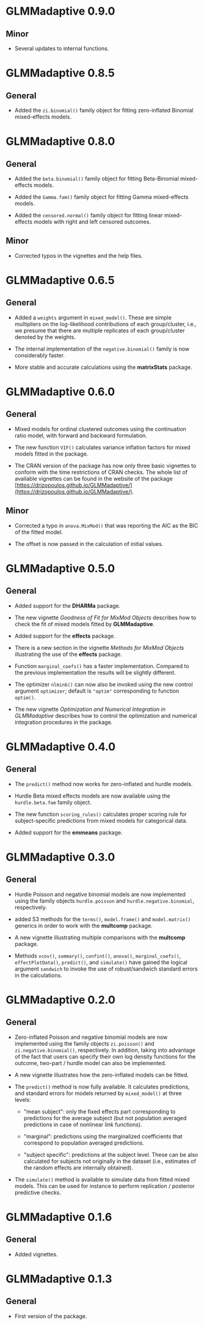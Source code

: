# GLMMadaptive 0.9.0

## Minor
* Several updates to internal functions.

# GLMMadaptive 0.8.5

## General
* Added the `zi.binomial()` family object for fitting zero-inflated Binomial mixed-effects models.

# GLMMadaptive 0.8.0

## General
* Added the `beta.binomial()` family object for fitting Beta-Binomial mixed-effects models.

* Added the `Gamma.fam()` family object for fitting Gamma mixed-effects models.

* Added the `censored.normal()` family object for fitting linear mixed-effects models with right and left censored outcomes.

## Minor
* Corrected typos in the vignettes and the help files.


# GLMMadaptive 0.6.5

## General
* Added a `weights` argument in `mixed_model()`. These are simple multipliers on the log-likelihood contributions of each group/cluster, i.e., we presume that there are multiple replicates of each group/cluster denoted by the weights.

* The internal implementation of the `negative.binomial()` family is now considerably faster.

* More stable and accurate calculations using the **matrixStats** package.


# GLMMadaptive 0.6.0

## General
* Mixed models for ordinal clustered outcomes using the continuation ratio model, with forward and backward formulation.

* The new function `VIF()` calculates variance inflation factors for mixed models fitted in the package.

* The CRAN version of the package has now only three basic vignettes to conform with the time restrictions of CRAN checks. The whole list of available vignettes can be found in the website of the package [https://drizopoulos.github.io/GLMMadaptive/](https://drizopoulos.github.io/GLMMadaptive/).

## Minor
* Corrected a typo in `anova.MixMod()` that was reporting the AIC as the BIC of the fitted model.

* The offset is now passed in the calculation of initial values.

# GLMMadaptive 0.5.0

## General
* Added support for the **DHARMa** package.

* The new vignette *Goodness of Fit for MixMod Objects* describes how to check the fit 
of mixed models fitted by **GLMMadaptive**.

* Added support for the **effects** package.

* There is a new section in the vignette *Methods for MixMod Objects* illustrating the use of the **effects** package.

* Function `marginal_coefs()` has a faster implementation. Compared to the previous implementation the results will be slightly different.

* The optimizer `nlminb()` can now also be invoked using the new control argument `optimizer`; default is `"optim"` corresponding to function `optim()`.

* The new vignette *Optimization and Numerical Integration in GLMMadaptive* describes how to control the optimization and numerical integration procedures in the package.

# GLMMadaptive 0.4.0

## General
* The `predict()` method now works for zero-inflated and hurdle models.

* Hurdle Beta mixed effects models are now available using the `hurdle.beta.fam` family
object.

* The new function `scoring_rules()` calculates proper scoring rule for subject-specific
predictions from mixed models for categorical data.

* Added support for the **emmeans** package.

# GLMMadaptive 0.3.0

## General
* Hurdle Poisson and negative binomial models are now implemented using the family objects `hurdle.poisson` and `hurdle.negative.binomial`, respectively.

* added S3 methods for the `terms()`, `model.frame()` and `model.matrix()` generics in order to
work with the **multcomp** package.

* A new vignette illustrating multiple comparisons with the **multcomp** package.

* Methods `vcov()`, `summary()`, `confint()`, `anova()`, `marginal_coefs()`, `effectPlotData()`, `predict()`, and `simulate()` have gained the logical argument `sandwich` to invoke the use of robust/sandwich standard errors in the calculations.

# GLMMadaptive 0.2.0

## General
* Zero-inflated Poisson and negative binomial models are now implemented using the family objects `zi.poisson()` and `zi.negative.binomial()`, respectively. In addition, taking into advantage of the fact that users can specify their own log density functions for the outcome, two-part / hurdle model can also be implemented. 

* A new vignette illustrates how the zero-inflated models can be fitted.

* The `predict()` method is now fully available. It calculates predictions, and standard errors for models returned by `mixed_model()` at three levels:
     + "mean subject": only the fixed effects part corresponding to predictions for the average subject (but not population averaged predictions in case of nonlinear link functions).
     
     + "marginal": predictions using the marginalized coefficients that correspond to population averaged predictions.
     
     + "subject specific": predictions at the subject level. These can be also calculated for subjects not originally in the dataset (i.e., estimates of the random effects are internally obtained).

* The `simulate()` method is available to simulate data from fitted mixed models. This can be used for instance to perform replication / posterior predictive checks.

# GLMMadaptive 0.1.6

## General
* Added vignettes.

# GLMMadaptive 0.1.3

## General
* First version of the package.


